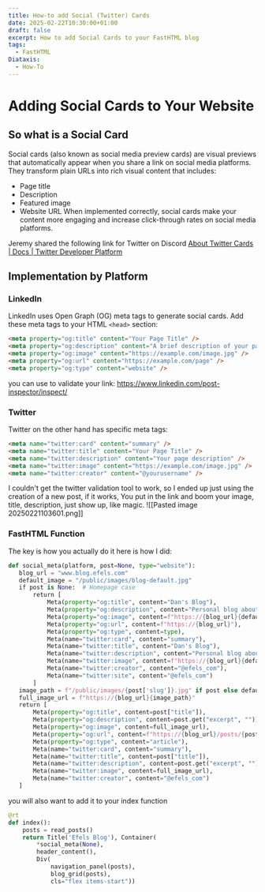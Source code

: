 ```yaml
---
title: How-to add Social (Twitter) Cards
date: 2025-02-22T10:30:00+01:00
draft: false
excerpt: How to add Social Cards to your FastHTML blog
tags:
  - FastHTML
Diataxis:
  - How-To
---
```

# Adding Social Cards to Your Website
## So what is a Social Card
Social cards (also known as social media preview cards) are visual previews that automatically appear when you share a link on social media platforms. They transform plain URLs into rich visual content that includes: 
- Page title 
- Description 
- Featured image 
- Website URL 
When implemented correctly, social cards make your content more engaging and increase click-through rates on social media platforms. 

Jeremy shared the following link for Twitter on Discord
[About Twitter Cards | Docs | Twitter Developer Platform](https://developer.x.com/en/docs/x-for-websites/cards/overview/abouts-cards)

## Implementation by Platform  
### LinkedIn 
LinkedIn uses Open Graph (OG) meta tags to generate social cards. Add these meta tags to your HTML `<head>` section:

```html
<meta property="og:title" content="Your Page Title" /> 
<meta property="og:description" content="A brief description of your page." /> 
<meta property="og:image" content="https://example.com/image.jpg" /> 
<meta property="og:url" content="https://example.com/page" /> 
<meta property="og:type" content="website" />
```
 
 you can use to validate your link:   https://www.linkedin.com/post-inspector/inspect/
### Twitter
Twitter on the other hand has specific meta tags:
```html
<meta name="twitter:card" content="summary" /> 
<meta name="twitter:title" content="Your Page Title" /> 
<meta name="twitter:description" content="Your page description" /> 
<meta name="twitter:image" content="https://example.com/image.jpg" />
<meta name="twitter:creator" content="@yourusername" />
```

I couldn't get the twitter validation tool to work, so I ended up just using the creation of a new post, if it works, You put in the link and boom your image, title, description, just show up, like magic. 
![[Pasted image 20250221103601.png]]

### FastHTML Function
The key is how you actually do it here is how I did:

```python
def social_meta(platform, post=None, type="website"):
   blog_url = "www.blog.efels.com"
   default_image = "/public/images/blog-default.jpg"
   if post is None:  # Homepage case
       return [
           Meta(property="og:title", content="Dan's Blog"),
           Meta(property="og:description", content="Personal blog about software development and tech"),
           Meta(property="og:image", content=f"https://{blog_url}{default_image}"),
           Meta(property="og:url", content=f"https://{blog_url}"),
           Meta(property="og:type", content=type),
           Meta(name="twitter:card", content="summary"),
           Meta(name="twitter:title", content="Dan's Blog"),
           Meta(name="twitter:description", content="Personal blog about software development and tech"),
           Meta(name="twitter:image", content=f"https://{blog_url}{default_image}"),
           Meta(name="twitter:creator", content="@efels_com"),
           Meta(name="twitter:site", content="@efels_com")
       ]
   image_path = f"/public/images/{post['slug']}.jpg" if post else default_image
   full_image_url = f"https://{blog_url}{image_path}"
   return [
       Meta(property="og:title", content=post["title"]),
       Meta(property="og:description", content=post.get("excerpt", "")),
       Meta(property="og:image", content=full_image_url),
       Meta(property="og:url", content=f"https://{blog_url}/posts/{post['slug']}"),
       Meta(property="og:type", content="article"),
       Meta(name="twitter:card", content="summary"),
       Meta(name="twitter:title", content=post["title"]),
       Meta(name="twitter:description", content=post.get("excerpt", "")),
       Meta(name="twitter:image", content=full_image_url),
       Meta(name="twitter:creator", content="@efels_com")
   ]
```

you will also want to add it to your index function
```python
@rt
def index():
    posts = read_posts()
    return Title('Efels Blog'), Container(
        *social_meta(None),    
        header_content(),
        Div(
            navigation_panel(posts),
            blog_grid(posts),
            cls="flex items-start"))
```
